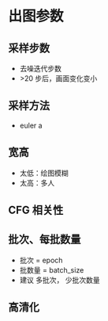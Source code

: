 # 出图参数


## 采样步数

- 去噪迭代步数
- \>20 步后，画面变化变小


## 采样方法

- euler a


## 宽高

- 太低：绘图模糊
- 太高：多人


## CFG 相关性

## 批次、每批数量

- 批次 = epoch
- 批数量 = batch_size
- 建议 多批次， 少批次数量

## 高清化


